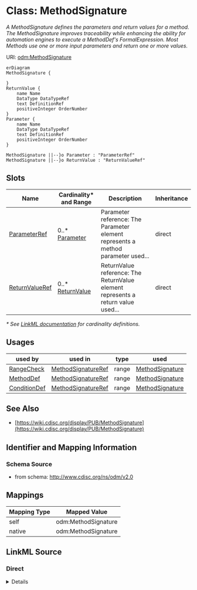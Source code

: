 # Class: MethodSignature

_A MethodSignature defines the parameters and return values for a method. The MethodSignature improves traceability while enhancing the ability for automation engines to execute a MethodDef's FormalExpression. Most Methods use one or more input parameters and return one or more values._




URI: [odm:MethodSignature](http://www.cdisc.org/ns/odm/v2.0/MethodSignature)


```mermaid
erDiagram
MethodSignature {

}
ReturnValue {
    name Name  
    DataType DataTypeRef  
    text DefinitionRef  
    positiveInteger OrderNumber  
}
Parameter {
    name Name  
    DataType DataTypeRef  
    text DefinitionRef  
    positiveInteger OrderNumber  
}

MethodSignature ||--}o Parameter : "ParameterRef"
MethodSignature ||--}o ReturnValue : "ReturnValueRef"

```



<!-- no inheritance hierarchy -->


## Slots

| Name | Cardinality* and Range | Description | Inheritance |
| ---  | --- | --- | --- |
| [ParameterRef](ParameterRef.md) | 0..* <br/> [Parameter](Parameter.md) | Parameter reference: The Parameter element represents a method parameter used... | direct |
| [ReturnValueRef](ReturnValueRef.md) | 0..* <br/> [ReturnValue](ReturnValue.md) | ReturnValue reference: The ReturnValue element represents a return value used... | direct |

_* See [LinkML documentation](https://linkml.io/linkml/schemas/slots.html#slot-cardinality) for cardinality definitions._




## Usages

| used by | used in | type | used |
| ---  | --- | --- | --- |
| [RangeCheck](RangeCheck.md) | [MethodSignatureRef](MethodSignatureRef.md) | range | [MethodSignature](MethodSignature.md) |
| [MethodDef](MethodDef.md) | [MethodSignatureRef](MethodSignatureRef.md) | range | [MethodSignature](MethodSignature.md) |
| [ConditionDef](ConditionDef.md) | [MethodSignatureRef](MethodSignatureRef.md) | range | [MethodSignature](MethodSignature.md) |






## See Also

* [https://wiki.cdisc.org/display/PUB/MethodSignature](https://wiki.cdisc.org/display/PUB/MethodSignature)

## Identifier and Mapping Information







### Schema Source


* from schema: http://www.cdisc.org/ns/odm/v2.0





## Mappings

| Mapping Type | Mapped Value |
| ---  | ---  |
| self | odm:MethodSignature |
| native | odm:MethodSignature |





## LinkML Source

<!-- TODO: investigate https://stackoverflow.com/questions/37606292/how-to-create-tabbed-code-blocks-in-mkdocs-or-sphinx -->

### Direct

<details>
```yaml
name: MethodSignature
description: A MethodSignature defines the parameters and return values for a method.
  The MethodSignature improves traceability while enhancing the ability for automation
  engines to execute a MethodDef's FormalExpression. Most Methods use one or more
  input parameters and return one or more values.
from_schema: http://www.cdisc.org/ns/odm/v2.0
see_also:
- https://wiki.cdisc.org/display/PUB/MethodSignature
rank: 1000
slots:
- ParameterRef
- ReturnValueRef
slot_usage:
  ParameterRef:
    name: ParameterRef
    multivalued: true
    domain_of:
    - MethodSignature
    range: Parameter
    inlined: true
    inlined_as_list: true
  ReturnValueRef:
    name: ReturnValueRef
    multivalued: true
    domain_of:
    - MethodSignature
    range: ReturnValue
    inlined: true
    inlined_as_list: true
class_uri: odm:MethodSignature

```
</details>

### Induced

<details>
```yaml
name: MethodSignature
description: A MethodSignature defines the parameters and return values for a method.
  The MethodSignature improves traceability while enhancing the ability for automation
  engines to execute a MethodDef's FormalExpression. Most Methods use one or more
  input parameters and return one or more values.
from_schema: http://www.cdisc.org/ns/odm/v2.0
see_also:
- https://wiki.cdisc.org/display/PUB/MethodSignature
rank: 1000
slot_usage:
  ParameterRef:
    name: ParameterRef
    multivalued: true
    domain_of:
    - MethodSignature
    range: Parameter
    inlined: true
    inlined_as_list: true
  ReturnValueRef:
    name: ReturnValueRef
    multivalued: true
    domain_of:
    - MethodSignature
    range: ReturnValue
    inlined: true
    inlined_as_list: true
attributes:
  ParameterRef:
    name: ParameterRef
    description: 'Parameter reference: The Parameter element represents a method parameter
      used as part of a MethodSignature in MethodDef, ConditionDef, or RangeCheck.'
    from_schema: http://www.cdisc.org/ns/odm/v2.0
    rank: 1000
    multivalued: true
    identifier: false
    alias: ParameterRef
    owner: MethodSignature
    domain_of:
    - MethodSignature
    range: Parameter
    inlined: true
    inlined_as_list: true
  ReturnValueRef:
    name: ReturnValueRef
    description: 'ReturnValue reference: The ReturnValue element represents a return
      value used as part of a MethodSignature in MethodDef, ConditionDef, or RangeCheck.
      A return value identifies values passed from the Method to the calling element.
      A ReturnValue may be computed by a FormalExpression.'
    from_schema: http://www.cdisc.org/ns/odm/v2.0
    rank: 1000
    multivalued: true
    identifier: false
    alias: ReturnValueRef
    owner: MethodSignature
    domain_of:
    - MethodSignature
    range: ReturnValue
    inlined: true
    inlined_as_list: true
class_uri: odm:MethodSignature

```
</details>